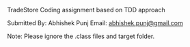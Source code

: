 TradeStore Coding assignment based on TDD approach

Submitted By: Abhishek Punj
Email: abhishek.punj@gmail.com

Note: Please ignore the .class files and target folder. 
